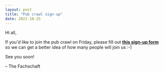 ```yaml
---
layout: post
title: "Pub crawl sign-up"
date: 2021-10-25
---
```


Hi all,

If you'd like to join the pub crawl on Friday, please fill out [**this sign-up form**](https://forms.gle/Sd541AfC8PWSjZ1Z9) so we can get a better idea of how many people will join us :-)

See you soon!

– The Fachschaft
